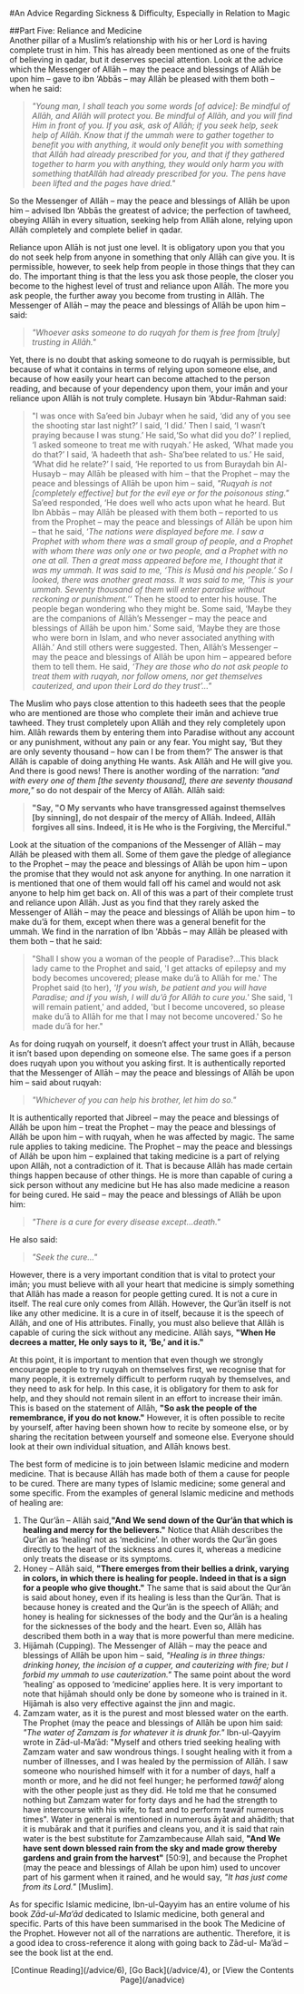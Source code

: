 [title: Advice Part Five: Reliance and Medicine - muhammadtim.com]:/
[menu-locgroup: advice]:/
[alias: /advice/5]:/
[alias: /articles/advice/5]:/


#An Advice Regarding Sickness & Difficulty, Especially in Relation to Magic

##Part Five: Reliance and Medicine
<br/>
Another pillar of a Muslim’s relationship with his or her Lord is having complete trust in him. This has already been mentioned as one of the fruits of believing in qadar, but it deserves special attention. Look at the advice which the Messenger of Allāh – may the peace and blessings of Allāh be upon him – gave to ibn ‘Abbās – may Allāh be pleased with them both – when he said:
>*"Young man, I shall teach you some words [of advice]: Be mindful of Allāh, and Allāh will protect you. Be mindful of Allāh, and you will find Him in front of you. If you ask, ask of Allāh; if you seek help, seek help of Allāh. Know that if the ummah were to gather together to benefit you with anything, it would only benefit you with something that Allāh had already prescribed for you, and that if they gathered together to harm you with anything, they would only harm you with something thatAllāh had already prescribed for you. The pens have been lifted and the pages have dried."*
So the Messenger of Allāh – may the peace and blessings of Allāh be upon him – advised Ibn ‘Abbās the greatest of advice; the perfection of tawheed, obeying Allāh in every situation, seeking help from Allāh alone, relying upon Allāh completely and complete belief in qadar.
Reliance upon Allāh is not just one level. It is obligatory upon you that you do not seek help from anyone in something that only Allāh can give you. It is permissible, however, to seek help from people in those things that they can do. The important thing is that the less you ask those people, the closer you become to the highest level of trust and reliance upon Allāh. The more you ask people, the further away you become from trusting in Allāh. The Messenger of Allāh – may the peace and blessings of Allāh be upon him – said:
>*"Whoever asks someone to do ruqyah for them is free from [truly] trusting in Allāh."* 
Yet, there is no doubt that asking someone to do ruqyah is permissible, but because of what it contains in terms of relying upon someone else, and because of how easily your heart can become attached to the person reading, and because of your dependency upon them, your imān and your reliance upon Allāh is not truly complete. Husayn bin ‘Abdur-Rahman said:
>"I was once with Sa’eed bin Jubayr when he said, ‘did any of you see the shooting star last night?’ I said, ‘I did.’ Then I said, ‘I wasn’t praying because I was stung.’ He said,‘So what did you do?’ I replied, ‘I asked someone to treat me with ruqyah.’ He asked, ‘What made you do that?’ I said, ‘A hadeeth that ash-
Sha’bee related to us.’ He said, ‘What did he relate?’ I said, ‘He reported to us from Buraydah bin Al-Husayb – may Allāh be pleased with him – that the Prophet – may the peace and blessings of Allāh be upon him – said, *"Ruqyah is not [completely effective] but for the evil eye or for the poisonous sting."* Sa’eed responded, ‘He does well who acts upon what he heard. But Ibn Abbās – may Allāh be pleased with them both – reported to us from the Prophet – may the peace and blessings of Allāh be upon him – that he said, ‘*The nations were displayed before me. I saw a Prophet with whom there was a small group of people, and a Prophet with whom there was only one or two people, and a Prophet with no one at all. Then a great mass appeared before me, I thought that it was my ummah. It was said to me, ‘This is Musā and his people.’ So I looked, there was another great mass. It was said to me, ‘This is your ummah. Seventy thousand of them will enter paradise without reckoning or punishment.’’* Then he stood to enter his house. The people began wondering who they might be. Some said, ‘Maybe they are the companions of Allāh’s Messenger – may the peace and blessings of Allāh be upon him.’ Some said, ‘Maybe they are those who were born in Islam, and who never associated anything with Allāh.’ And still others were suggested. Then, Allāh’s Messenger – may the peace and blessings of Allāh be upon him – appeared before them to tell them. He said, *‘They are those who do not ask people to treat them with ruqyah, nor follow omens, nor get themselves cauterized, and upon their Lord do they trust’…"*
The Muslim who pays close attention to this hadeeth sees that the people who are mentioned are those who complete their imān and achieve true tawheed. They trust completely upon Allāh and they rely completely upon him. Allāh rewards them by entering them into Paradise without any account or any punishment, without any pain or any fear. You might say, ‘But they are only seventy thousand – how can I be from them?’ The answer is that Allāh is capable of doing anything He wants. Ask Allāh and He will give you. And there is good news! There is another wording of the narration: *"and with every one of them [the seventy thousand], there are seventy thousand more,"* so do not despair of the Mercy of Allāh. Allāh said: 
>**"Say, "O My servants who have transgressed against themselves [by sinning], do not despair of the mercy of Allāh. Indeed, Allāh forgives all sins. Indeed, it is He who is the Forgiving, the Merciful."**
Look at the situation of the companions of the Messenger of Allāh – may Allāh be pleased with them all. Some of them gave the pledge of allegiance to the Prophet – may the peace and blessings of Allāh be upon him – upon the promise that they would not ask anyone for anything. In one narration it is mentioned that one of them would fall off his camel and would not ask anyone to help him get back on. All of this was a part of their complete trust and reliance upon Allāh. Just as you find that they rarely asked the Messenger of Allāh – may the peace and blessings of Allāh be upon him – to make du’ā for them, except when there was a general benefit for the ummah. We find in the narration of Ibn 'Abbās – may Allāh be pleased with them both – that he said:>"Shall I show you a woman of the people of Paradise?...This black lady came to the Prophet and said, 'I get attacks of epilepsy and my body becomes uncovered; please make du’ā to Allāh for me.' The Prophet said (to her), *'If you wish, be patient and you will have Paradise; and if you wish, I will du’ā for Allāh to cure you.'* She said, 'I will remain patient,' and added, 'but I become uncovered, so please make du’ā to Allāh for me that I may not become uncovered.' So he made du’ā for her."

As for doing ruqyah on yourself, it doesn’t affect your trust in Allāh, because it isn’t based upon depending on someone else. The same goes if a person does ruqyah upon you without you asking first. It is authentically reported that the Messenger of Allāh – may the peace and blessings of Allāh be upon him – said about ruqyah:

>*"Whichever of you can help his brother, let him do so."* 

It is authentically reported that Jibreel – may the peace and blessings of Allāh be upon him – treat the Prophet – may the peace and blessings of Allāh be upon him – with ruqyah, when he was affected by magic. The same rule applies to taking medicine. The Prophet – may the peace and blessings of Allāh be upon him – explained that taking medicine is a part of relying upon Allāh, not a contradiction of it. That is because Allāh has made certain things happen because of other things. He is more than capable of curing a sick person without any medicine but He has also made medicine a reason for being cured. He said – may the peace and blessings of Allāh be upon him:

>*"There is a cure for every disease except...death."* 

He also said:

>*"Seek the cure…"* 

However, there is a very important condition that is vital to protect your imān; you must believe with all your heart that medicine is simply something that Allāh has made a reason for people getting cured. It is not a cure in itself. The real cure only comes from Allāh. However, the Qur’ān itself is not like any other medicine. It is a cure in of itself, because it is the speech of Allāh, and one of His attributes. Finally, you must also believe that Allāh is capable of curing the sick without any medicine. Allāh says, **"When He decrees a matter, He only says to it, ‘Be,’ and it is."**
At this point, it is important to mention that even though we strongly encourage people to try ruqyah on themselves first, we recognise that for many people, it is extremely difficult to perform ruqyah by themselves, and they need to ask for help. In this case, it is obligatory for them to ask for help, and they should not remain silent in an effort to increase their imān. This is based on the statement of Allāh, **"So ask the people of the remembrance, if you do not know."** However, it is often possible to recite by yourself, after having been shown how to recite by someone else, or by sharing the recitation between yourself and someone else. Everyone should look at their own individual situation, and Allāh knows best.
The best form of medicine is to join between Islamic medicine and modern medicine. That is because Allāh has made both of them a cause for people to be cured. There are many types of Islamic medicine; some general and some specific. From the examples of general Islamic medicine and methods of healing are:
1. The Qur’ān – Allāh said,**"And We send down of the Qur’ān that which is healing and mercy for the believers."** Notice that Allāh describes the Qur’ān as ‘healing’ not as ‘medicine’. In other words the Qur’ān goes directly to the heart of the sickness and cures it, whereas a medicine only treats the disease or its symptoms.2. Honey – Allāh said, **"There emerges from their bellies a drink, varying in colors, in which there is healing for people. Indeed in that is a sign for a people who give thought."** The same that is said about the Qur’ān is said about honey, even if its healing is less than the Qur’ān. That is because honey is created and the Qur’ān is the speech of Allāh; and honey is healing for sicknesses of the body and the Qur’ān is a healing for the sicknesses of the body and the heart. Even so, Allāh has described them both in a way that is more powerful than mere medicine.3. Hijāmah (Cupping). The Messenger of Allāh – may the peace and blessings of Allāh be upon him – said, *"Healing is in three things: drinking honey, the incision of a cupper, and cauterizing with fire; but I forbid my ummah to use cauterization."* The same point about the word ‘healing’ as opposed to ‘medicine’ applies here. It is very important to note that hijāmah should only be done by someone who is trained in it.  Hijāmah is also very effective against the jinn and magic.4. Zamzam water, as it is the purest and most blessed water on the earth. The Prophet (may the peace and blessings of Allāh be upon him said: *"The water of Zamzam is for whatever it is drunk for."* Ibn-ul-Qayyim wrote in Zād-ul-Ma’ād: "Myself and others tried seeking healing with Zamzam water and saw wondrous things. I sought healing with it from a number of illnesses, and I was healed by the permission of Allāh. I saw someone who nourished himself with it for a number of days, half a month or more, and he did not feel hunger; he performed *tawāf* along with the other people just as they did. He told me that he consumed nothing but Zamzam water for forty days and he had the strength to have intercourse with his wife, to fast and to perform tawāf numerous times". Water in general is mentioned in numerous āyāt and ahādith; that it is mubārak and that it purifies and cleans you, and it is said that rain water is the best substitute for Zamzambecause Allah said, **"And We have sent down blessed rain from the sky and made grow thereby gardens and grain from the harvest"** [50:9], and because the Prophet (may the peace and blessings of Allah be upon him) used to uncover part of his garment when it rained, and he would say, *"It has just come from its Lord."* [Muslim].
As for specific Islamic medicine, Ibn-ul-Qayyim has an entire volume of his book *Zād-ul-Ma’ād* dedicated to Islamic medicine, both general and specific. Parts of this have been summarised in the book The Medicine of the Prophet. However not all of the narrations are authentic. Therefore, it is a good idea to cross-reference it along with going back to Zād-ul- Ma’ād – see the book list at the end.
<p style="text-align:center">[Continue Reading](/advice/6), [Go Back](/advice/4), or [View the Contents Page](/anadvice)